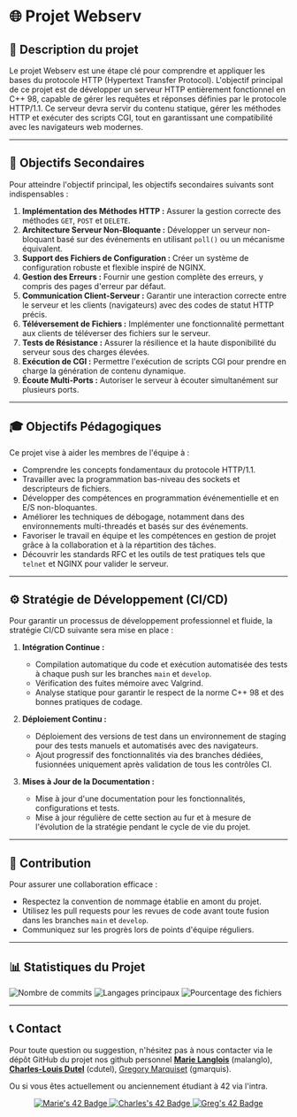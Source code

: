# 🌐 Projet Webserv

## 🔎 Description du projet

Le projet Webserv est une étape clé pour comprendre et appliquer les bases du protocole HTTP (Hypertext Transfer Protocol). L'objectif principal de ce projet est de développer un serveur HTTP entièrement fonctionnel en C++ 98, capable de gérer les requêtes et réponses définies par le protocole HTTP/1.1. Ce serveur devra servir du contenu statique, gérer les méthodes HTTP et exécuter des scripts CGI, tout en garantissant une compatibilité avec les navigateurs web modernes.

---

## 🎯 Objectifs Secondaires

Pour atteindre l'objectif principal, les objectifs secondaires suivants sont indispensables :

1. **Implémentation des Méthodes HTTP :** Assurer la gestion correcte des méthodes `GET`, `POST` et `DELETE`.
2. **Architecture Serveur Non-Bloquante :** Développer un serveur non-bloquant basé sur des événements en utilisant `poll()` ou un mécanisme équivalent.
3. **Support des Fichiers de Configuration :** Créer un système de configuration robuste et flexible inspiré de NGINX.
4. **Gestion des Erreurs :** Fournir une gestion complète des erreurs, y compris des pages d'erreur par défaut.
5. **Communication Client-Serveur :** Garantir une interaction correcte entre le serveur et les clients (navigateurs) avec des codes de statut HTTP précis.
6. **Téléversement de Fichiers :** Implémenter une fonctionnalité permettant aux clients de téléverser des fichiers sur le serveur.
7. **Tests de Résistance :** Assurer la résilience et la haute disponibilité du serveur sous des charges élevées.
8. **Exécution de CGI :** Permettre l'exécution de scripts CGI pour prendre en charge la génération de contenu dynamique.
9. **Écoute Multi-Ports :** Autoriser le serveur à écouter simultanément sur plusieurs ports.

---

## 🎓️ Objectifs Pédagogiques

Ce projet vise à aider les membres de l'équipe à :

- Comprendre les concepts fondamentaux du protocole HTTP/1.1.
- Travailler avec la programmation bas-niveau des sockets et descripteurs de fichiers.
- Développer des compétences en programmation événementielle et en E/S non-bloquantes.
- Améliorer les techniques de débogage, notamment dans des environnements multi-threadés et basés sur des événements.
- Favoriser le travail en équipe et les compétences en gestion de projet grâce à la collaboration et à la répartition des tâches.
- Découvrir les standards RFC et les outils de test pratiques tels que `telnet` et NGINX pour valider le serveur.

---

## ⚙️ Stratégie de Développement (CI/CD)

Pour garantir un processus de développement professionnel et fluide, la stratégie CI/CD suivante sera mise en place :

1. **Intégration Continue :**

   - Compilation automatique du code et exécution automatisée des tests à chaque push sur les branches `main` et `develop`.
   - Vérification des fuites mémoire avec Valgrind.
   - Analyse statique pour garantir le respect de la norme C++ 98 et des bonnes pratiques de codage.

2. **Déploiement Continu :**

   - Déploiement des versions de test dans un environnement de staging pour des tests manuels et automatisés avec des navigateurs.
   - Ajout progressif des fonctionnalités via des branches dédiées, fusionnées uniquement après validation de tous les contrôles CI.

3. **Mises à Jour de la Documentation :**

   - Mise à jour d'une documentation pour les fonctionnalités, configurations et tests.
   - Mise à jour régulière de cette section au fur et à mesure de l'évolution de la stratégie pendant le cycle de vie du projet.

---

## 🤝 Contribution

Pour assurer une collaboration efficace :

- Respectez la convention de nommage établie en amont du projet.
- Utilisez les pull requests pour les revues de code avant toute fusion dans les branches `main` et `develop`.
- Communiquez sur les progrès lors de points d'équipe réguliers.

---

## 📊 Statistiques du Projet

![Nombre de commits](https://img.shields.io/github/commit-activity/m/Gregory-Marquiset/mcg_webserv)
![Langages principaux](https://img.shields.io/github/languages/top/Gregory-Marquiset/mcg_webserv)
![Pourcentage des fichiers](https://img.shields.io/github/languages/code-size/Gregory-Marquiset/mcg_webserv)

---

## 📞 Contact

Pour toute question ou suggestion, n'hésitez pas à nous contacter via le dépôt GitHub du projet nos github personnel [**Marie Langlois**](https://github.com/mlanglois26) (malanglo), [**Charles-Louis Dutel**](https://github.com/WPMad51) (cdutel), [Gregory Marquiset](https://github.com/Gregory-Marquiset) (gmarquis).

Ou si vous êtes actuellement ou anciennement étudiant à 42 via l'intra.

<p align="center">
  <a href="https://profile.intra.42.fr/users/malanglo">
    <img src="https://badge.mediaplus.ma/greenbinary/malanglo?1337Badge=off&UM6P=off" alt="Marie's 42 Badge" />
  </a>
  <a href="https://profile.intra.42.fr/users/cdutel">
    <img src="https://badge.mediaplus.ma/greenbinary/cdutel?1337Badge=off&UM6P=off" alt="Charles's 42 Badge" />
  </a>
  <a href="https://profile.intra.42.fr/users/gmarquis">
    <img src="https://badge.mediaplus.ma/greenbinary/gmarquis?1337Badge=off&UM6P=off" alt="Greg's 42 Badge" />
  </a>
</p>
